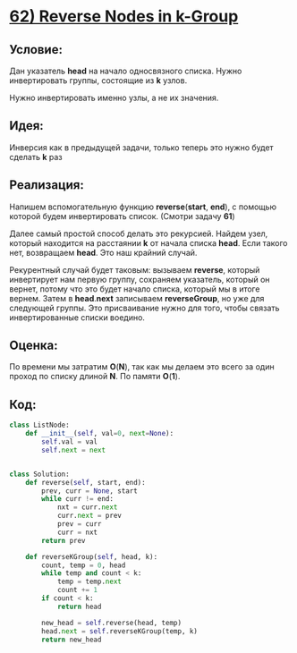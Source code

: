 # [**62) Reverse Nodes in k-Group**](https://leetcode.com/problems/reverse-nodes-in-k-group/description/)

## **Условие:**

Дан указатель **head** на начало односвязного списка. Нужно инвертировать группы, состоящие из **k** узлов.

Нужно инвертировать именно узлы, а не их значения.

## **Идея:**

Инверсия как в предыдущей задачи, только теперь это нужно будет сделать **k** раз

## **Реализация:**

Напишем вспомогательную функцию **reverse**(**start**, **end**), с помощью которой будем инвертировать список. (Смотри задачу **61**)

Далее самый простой способ делать это рекурсией. Найдем узел, который находится на расстаянии **k** от начала списка **head**. Если такого нет, возвращаем **head**. Это наш крайний случай.

Рекурентный случай будет таковым: вызываем **reverse**, который инвертирует нам первую группу, сохраняем указатель, который он вернет, потому что это будет начало списка, который мы в итоге вернем. Затем в **head**.**next** записываем **reverseGroup**, но уже для следующей группы. Это присваивание нужно для того, чтобы связать инвертированные списки воедино.



## **Оценка:**

По времени мы затратим **O**(**N**), так как мы делаем это всего за один проход по списку длиной **N**. По памяти **O**(**1**).

## Код:
```python
class ListNode:
    def __init__(self, val=0, next=None):
        self.val = val
        self.next = next


class Solution:
    def reverse(self, start, end):
        prev, curr = None, start
        while curr != end:
            nxt = curr.next
            curr.next = prev
            prev = curr
            curr = nxt
        return prev

    def reverseKGroup(self, head, k):
        count, temp = 0, head
        while temp and count < k:
            temp = temp.next
            count += 1
        if count < k:
            return head

        new_head = self.reverse(head, temp)
        head.next = self.reverseKGroup(temp, k)
        return new_head

```

